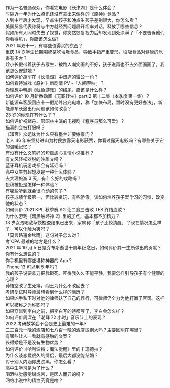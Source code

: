 作为一名普通观众，你看完电影《长津湖》是什么体会？  
时隔近一年为什么腾讯还没有拿出来像样的《原神》竞品？  
人到中年后才发现，早点生孩子和晚点生孩子差别很大，你怎么看？  
美国贸易代表称将与中方就经贸问题展开坦率对话，释放了哪些信息？  
假如所有人同时失去了视觉，你突然恢复视力后却发现到处涂满了「不要告诉他们你看得见」，你应该怎么做?  
2021 年双十一，有哪些值得买的东西？  
重庆 14 岁学生长期喝奶茶吃垃圾食品，导致手指严重变形，垃圾食品对健康的危害有多大？  
趁小长假带着孩子去写生，被路人嘲笑画的不好，孩子说再也不去外面画画了，我该怎么安慰她？  
如何评价胡军在《长津湖》中塑造的雷公一角？  
如何看待游戏《原神》新剧情 PV -「人间至味」？  
你理想中韩剧《鱿鱼游戏》的结尾，应该是什么样？  
如何评价 10 月新番动画《无职转生》part.2 第十二集（本季度第一集）？  
新能源车客服回应十一假期外出充电难，称「加快布局，暂时没有更好办法」，新能源车长途出行问题该如何改善？  
23 岁的你现在有什么了？  
如何评价祝绪丹、邢昭林主演的电视剧《程序员那么可爱》？  
猫真的会被打服吗？  
《知否》众姐妹为什么只有墨兰非要嫁豪门？  
老人 46 年来坚持进山为村民放露天电影获赞，你看过露天电影吗？有哪些关于它的温暖记忆？  
有没有什么文笔好的短篇虐心言情小说推荐？  
有文风轻松欢脱的沙雕文吗？  
蓝牙耳机玩游戏都会有延迟吗？  
高中女生剪超短发是一种什么体验？  
去大理旅游 3 天，有什么好的攻略吗？  
投稿被拒是怎样一种体验？  
有哪些听到就会很心动的句子？  
孩子成绩年级第一，但比较贪玩，有些骄傲。该如何培养孩子爱学习的习惯，改变他的状态？  
如何评价 2021 KPL 秋季赛 AG 让二追三击败 TES 终结连败？  
为什么游戏《暗黑破坏神 2》里的加点，基本都不加精力？  
13 岁女孩喝敌草快检查结果已出来，家属称「孩子比较清醒」？现在情况怎么样了，可以化险为夷吗？  
「莫言路遥余秋雨」这句对子怎么对？  
考 CPA 最难的地方是什么？  
2021 年 10 月 5 日是乔布斯逝世十周年纪念日，如何评价其一生所做出的贡献？你有什么想说的？  
你手机里有哪些堪称神器的 App？  
iPhone 13 可以用 5 年吗？  
我的孩子说要拿刀把我戳死，吓得我久久不能平静，我要怎样引导孩子有个健康的心理？  
孙悟空改了生死簿，阎王为什么不改回去？  
考研复试时导师最想看到什么样的简历？  
如果凶手私下时对他的律师认了自己的罪行，可律师仍全力为他打赢了官司。这样可以被称之为称职吗？  
如果穿越到李白之前，把李白写的诗都写了，李白会怎么样？  
如何评价周深在「潮拜 72 小时」音乐节上的表现？  
2022 考研数学会不会是史上最难的一年?  
二三百元一晚的酒店和七八百一晚的酒店区别大吗？主要区别在哪里？  
有哪些让人一看就有感触的文案？  
长得矮是不是没有生物优势？  
如何评价《哈利波特：魔法觉醒》里的卡珊德拉？  
为什么谈恋爱很久的情侣，最后大都没能结婚？  
对于别人内涵你皮肤黑，你怎么看？  
高中生学习是为了什么？  
喝酒味觉感觉甜或苦，是因人而异的吗？  
网络小说中的精血究竟是啥？  

